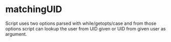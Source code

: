 # matchingUID
Script uses two options parsed with while/getopts/case and from those options script can lookup the user from UID given or UID from given user as argument.
